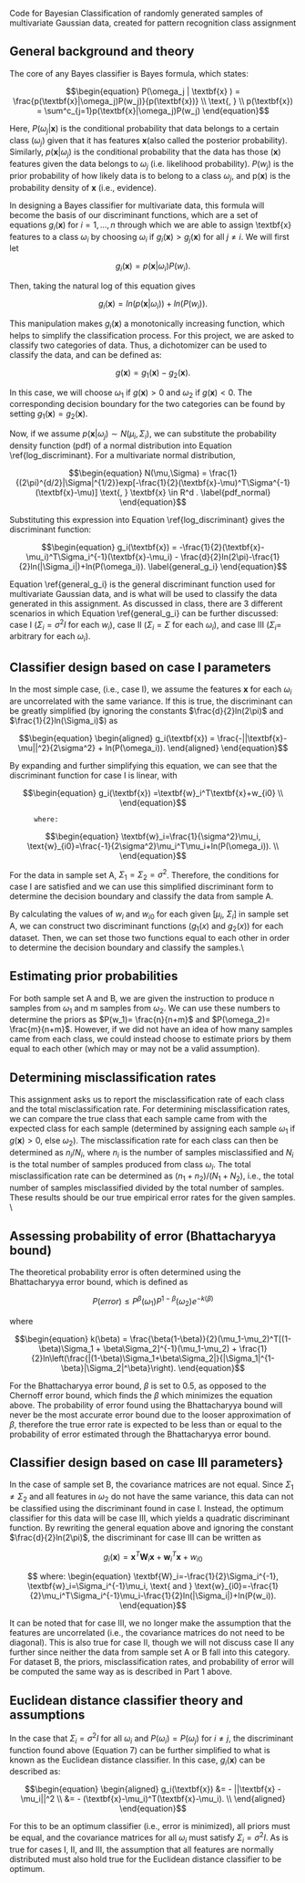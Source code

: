 Code for Bayesian Classification of randomly generated samples of multivariate Gaussian data, created for pattern recognition class assignment


## General background and theory

The core of any Bayes classifier is Bayes formula, which states:
```math
\begin{equation}
        P(\omega_j | \textbf{x} ) = \frac{p(\textbf{x}|\omega_j)P(w_j)}{p(\textbf{x})} \\   
        \text{,    } \\
        p(\textbf{x}) = \sum^c_{j=1}p(\textbf{x}|\omega_j)P(w_j)

\end{equation}
```

Here, $P(\omega_j | \textbf{x} )$ is the conditional probability that data belongs to a certain class ($\omega_j$) given that it has features $\textbf{x}$(also called the posterior probability). Similarly, $p(\textbf{x}|\omega_j)$ is the conditional probability that the data has those ($\textbf{x}$) features given the data belongs to $\omega_j$ (i.e. likelihood probability). $P(w_j)$ is the prior probability of how likely data is to belong to a class $\omega_j$, and p($\textbf{x}$) is the probability density of $\textbf{x}$ (i.e., evidence). 

In designing a Bayes classifier for multivariate data, this formula will become the basis of our discriminant functions, which are a set of equations $g_i(\textbf{x})$ for $i=1,...,n$ through which we are able to assign \textbf{x} features to a class $\omega_i$ by choosing $\omega_i$ if $g_i(\textbf{x})> g_j(\textbf{x})$ for all $j \neq i$. We will first let 
```math
\begin{equation}
    g_i(\textbf{x}) = p(\textbf{x}|\omega_i)P(w_i).
\end{equation}
```
Then, taking the natural log of this equation gives 
```math
\begin{equation}
    g_i(\textbf{x}) = ln(p(\textbf{x}|\omega_i)) + ln(P(w_i)).
    \label{log_discriminant}
\end{equation}
```
This manipulation makes $g_i(\textbf{x})$ a monotonically increasing function, which helps to simplify the classification process. For this project, we are asked to classify two categories of data. Thus, a dichotomizer can be used to classify the data, and can be defined as:
```math
\begin{equation}
    g(\textbf{x}) = g_1(\textbf{x}) - g_2(\textbf{x}).
    \label{dichotomizer}
\end{equation}
```
In this case, we will choose $\omega_1$ if $g(\textbf{x})>0$ and $\omega_2$ if $g(\textbf{x})<0$. The corresponding decision boundary for the two categories can be found by setting $g_1(\textbf{x}) = g_2(\textbf{x})$.

Now, if we assume $p(\textbf{x}|\omega_j) \sim N(\mu_i,\Sigma_i)$, we can substitute the probability density function (pdf) of a normal distribution into Equation \ref{log_discriminant}. For a multivariate normal distribution,
```math
\begin{equation}
    N(\mu,\Sigma) = \frac{1}{(2\pi)^{d/2}|\Sigma|^{1/2}}exp[-\frac{1}{2}(\textbf{x}-\mu)^T\Sigma^{-1}(\textbf{x}-\mu)] \text{, } \textbf{x} \in R^d .
    \label{pdf_normal}
\end{equation}
```
Substituting this expression into Equation \ref{log_discriminant} gives the discriminant function:
```math
\begin{equation}
    g_i(\textbf{x}) = -\frac{1}{2}(\textbf{x}-\mu_i)^T\Sigma_i^{-1}(\textbf{x}-\mu_i) - \frac{d}{2}ln(2\pi)-\frac{1}{2}ln(|\Sigma_i|)+ln(P(\omega_i)).
    \label{general_g_i}
\end{equation}
```
Equation \ref{general_g_i} is the general discriminant function used for multivariate Gaussian data, and is what will be used to classify the data generated in this assignment. As discussed in class, there are 3 different scenarios in which Equation \ref{general_g_i} can be further discussed: case I ($\Sigma_i = \sigma^2I$ for each $w_i$), case II ($\Sigma_i = \Sigma$ for each $\omega_i$), and case III ($\Sigma_i =$ arbitrary for each $\omega_i$). 

## Classifier design based on case I parameters

In the most simple case, (i.e., case I), we assume the features $\textbf{x}$ for each $\omega_i$ are uncorrelated with the same variance. If this is true, the discriminant can be greatly simplified (by ignoring the constants $\frac{d}{2}ln(2\pi)$ and $\frac{1}{2}ln(\Sigma_i)$) as  
```math
\begin{equation}
    \begin{aligned}
        g_i(\textbf{x}) = \frac{-||\textbf{x}-\mu||^2}{2\sigma^2} + ln(P(\omega_i)).
    \end{aligned}
\end{equation}
```
By expanding and further simplifying this equation, we can see that the discriminant function for case I is linear, with 
```math
\begin{equation}
    g_i(\textbf{x}) =\textbf{w}_i^T\textbf{x}+w_{i0} \\
\end{equation}
```
          where: 
```math          
\begin{equation}
 \textbf{w}_i=\frac{1}{\sigma^2}\mu_i, \text{w}_{i0}=\frac{-1}{2\sigma^2}\mu_i^T\mu_i+ln(P(\omega_i)). \\
\end{equation}
```
For the data in sample set A, $\Sigma_1 = \Sigma_2 = \sigma^2$. Therefore, the conditions for case I are satisfied and we can use this simplified discriminant form to determine the decision boundary and classify the data from sample A. 

By calculating the values of $w_i$ and $w_{i0}$ for each given [$\mu_i$, $\Sigma_i$] in sample set A, we can construct two discriminant functions ($g_1(x)$ and $g_2(x)$) for each dataset. Then, we can set those two functions equal to each other in order to determine the decision boundary and classify the samples.\\

## Estimating prior probabilities

For both sample set A and B, we are given the instruction to produce n samples from $\omega_1$ and m samples from $\omega_2$. We can use these numbers to determine the priors as $P(w_1)= \frac{n}{n+m}$ and $P(\omega_2)= \frac{m}{n+m}$. However, if we did not have an idea of how many samples came from each class, we could instead choose to estimate priors by them equal to each other (which may or may not be a valid assumption). 

## Determining misclassification rates

This assignment asks us to report the misclassification rate of each class and the total misclassification rate. For determining misclassification rates, we can compare the true class that each sample came from with the expected class for each sample (determined by assigning each sample $\omega_1$ if $g(\textbf{x})>0$, else $\omega_2$). The misclassification rate for each class can then be determined as $n_i/N_i$, where $n_i$ is the number of samples misclassified and $N_i$ is the total number of samples produced from class $\omega_i$. The total misclassification rate can be determined as $(n_1 + n_2)/(N_1+N_2)$, i.e., the total number of samples misclassified divided by the total number of samples. These results should be our true empirical error rates for the given samples. \\

## Assessing probability of error (Bhattacharyya bound)

The theoretical probability error is often determined using the Bhattacharyya error bound, which is defined as 
```math
\begin{equation}
    P(error) \leq P^{\beta}(\omega_1)P^{1-\beta}(\omega_2)e^{-k(\beta)}
    \label{BhattaBound}
\end{equation}
```
where
```math
\begin{equation}
    k(\beta) = \frac{\beta(1-\beta)}{2}(\mu_1-\mu_2)^T[(1-\beta)\Sigma_1 + \beta\Sigma_2]^{-1}(\mu_1-\mu_2) + \frac{1}{2}ln\left(\frac{|(1-\beta)\Sigma_1+\beta\Sigma_2|}{|\Sigma_1|^{1-\beta}|\Sigma_2|^\beta}\right).
\end{equation}
```
For the Bhattacharyya error bound, $\beta$ is set to 0.5, as opposed to the Chernoff error bound, which finds the $\beta$ which minimizes the equation above. The probability of error found using the Bhattacharyya bound will never be the most accurate error bound due to the looser approximation of $\beta$, therefore the true error rate is expected to be less than or equal to the probability of error estimated through the Bhattacharyya error bound. 


## Classifier design based on case III parameters}

In the case of sample set B, the covariance matrices are not equal. Since $\Sigma_1 \neq \Sigma_2$ and all features in $\omega_2$ do not have the same variance, this data can not be classified using the discriminant found in case I. Instead, the optimum classifier for this data will be case III, which yields a quadratic discriminant function. By rewriting the general equation above and ignoring the constant $\frac{d}{2}ln(2\pi)$, the discriminant for case III can be written as

```math
\begin{equation}
    g_i(\textbf{x})=\textbf{x}^T\textbf{W}_i\textbf{x} + \textbf{w}_i^T\textbf{x}+w_{i0}
    \label{caseIII}
\end{equation}
```
```math
          where: 
\begin{equation}
\textbf{W}_i=-\frac{1}{2}\Sigma_i^{-1}, \textbf{w}_i=\Sigma_i^{-1}\mu_i, \text{  and  } \text{w}_{i0}=-\frac{1}{2}\mu_i^T\Sigma_i^{-1}\mu_i-\frac{1}{2}ln(|\Sigma_i|)+ln(P(w_i)).
\end{equation}
```
It can be noted that for case III, we no longer make the assumption that the features are uncorrelated (i.e., the covariance matrices do not need to be diagonal). This is also true for case II, though we will not discuss case II any further since neither the data from sample set A or B fall into this category. For dataset B, the priors, misclassification rates, and probability of error will be computed the same way as is described in Part 1 above. 


## Euclidean distance classifier theory and assumptions

In the case that $\Sigma_i=\sigma^2I$ for all $\omega_i$ and $P(\omega_i)=P(\omega_j)$ for $i\neq j$, the discriminant function found above (Equation 7) can be further simplified to what is known as the Euclidean distance classifier. In this case, $g_i(\textbf{x})$ can be described as:

```math
\begin{equation}
\begin{aligned}
     g_i(\textbf{x}) &= - ||\textbf{x} -\mu_i||^2 \\
     &= - (\textbf{x}-\mu_i)^T(\textbf{x}-\mu_i). \\
\end{aligned}
\end{equation}
```
For this to be an optimum classifier (i.e., error is minimized), all priors must be equal, and the covariance matrices for all $\omega_i$ must satisfy $\Sigma_i=\sigma^2I$. As is true for cases I, II, and III, the assumption that all features are normally distributed must also hold true for the Euclidean distance classifier to be optimum.



